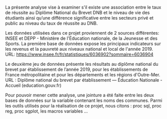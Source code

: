 
La présente analyse vise à examiner s'il existe une association entre le taux de réussite au Diplôme National du Brevet DNB et le niveau de vie des étudiants ainsi qu’une différence significative entre les secteurs privé et public au niveau du taux de réussite au DNB.
  
Les données utilisées dans ce projet proviennent de 2 sources différentes: INSEE et DEPP - Ministère de l'Éducation nationale, de la Jeunesse et des Sports. La première base de données expose les principaux indicateurs sur les revenus et la pauvreté aux niveaux national et local de l'année 2019.
URL:   https://www.insee.fr/fr/statistiques/6036902?sommaire=6036904

Le deuxième jeu de données présente les résultats au diplôme national du brevet par établissement de l’année 2019, pour les établissements de France métropolitaine et pour les départements et les régions d'Outre-Mer.
URL : Diplôme national du brevet par établissement — Éducation Nationale - Accueil (education.gouv.fr)

Pour pouvoir mener cette analyse, une jointure a été faite entre les deux bases de données sur la variable contenant les noms des communes. Parmi les outils utilisés pour la réalisation de ce projet, nous citons : proc sql, proc reg, proc sgplot, les macros variables … 

